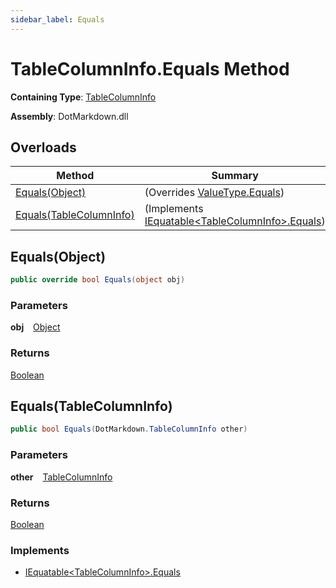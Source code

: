 ```yaml
---
sidebar_label: Equals
---
```


# TableColumnInfo\.Equals Method

**Containing Type**: [TableColumnInfo](../index.md)

**Assembly**: DotMarkdown\.dll

## Overloads

| Method | Summary |
| ------ | ------- |
| [Equals(Object)](#DotMarkdown_TableColumnInfo_Equals_System_Object_) |  \(Overrides [ValueType.Equals](https://docs.microsoft.com/en-us/dotnet/api/system.valuetype.equals)\) |
| [Equals(TableColumnInfo)](#DotMarkdown_TableColumnInfo_Equals_DotMarkdown_TableColumnInfo_) |  \(Implements [IEquatable&lt;TableColumnInfo&gt;.Equals](https://docs.microsoft.com/en-us/dotnet/api/system.iequatable-1.equals)\) |

## Equals\(Object\) <a id="DotMarkdown_TableColumnInfo_Equals_System_Object_"></a>

```csharp
public override bool Equals(object obj)
```

### Parameters

**obj** &ensp; [Object](https://docs.microsoft.com/en-us/dotnet/api/system.object)

### Returns

[Boolean](https://docs.microsoft.com/en-us/dotnet/api/system.boolean)

## Equals\(TableColumnInfo\) <a id="DotMarkdown_TableColumnInfo_Equals_DotMarkdown_TableColumnInfo_"></a>

```csharp
public bool Equals(DotMarkdown.TableColumnInfo other)
```

### Parameters

**other** &ensp; [TableColumnInfo](../index.md)

### Returns

[Boolean](https://docs.microsoft.com/en-us/dotnet/api/system.boolean)

### Implements

* [IEquatable&lt;TableColumnInfo&gt;.Equals](https://docs.microsoft.com/en-us/dotnet/api/system.iequatable-1.equals)
